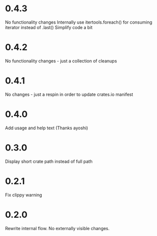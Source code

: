 # 0.4.3

No functionality changes
Internally use itertools.foreach() for consuming iterator instead of .last()
Simplify code a bit

# 0.4.2

No functionality changes - just a collection of cleanups

# 0.4.1

No changes - just a respin in order to update crates.io manifest

# 0.4.0

Add usage and help text (Thanks ayoshi)

# 0.3.0

Display short crate path instead of full path

# 0.2.1

Fix clippy warning

# 0.2.0

Rewrite internal flow. No externally visible changes.
